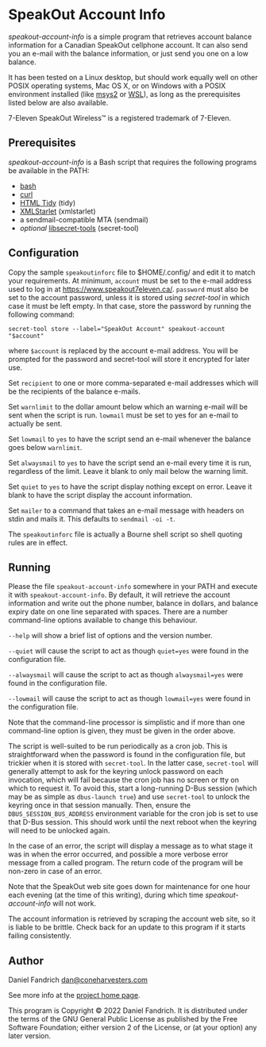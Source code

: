 # SpeakOut Account Info

*speakout-account-info* is a simple program that retrieves account balance
information for a Canadian SpeakOut cellphone account. It can also send you an
e-mail with the balance information, or just send you one on a low balance.

It has been tested on a Linux desktop, but should work equally well on other
POSIX operating systems, Mac OS X, or on Windows with a POSIX environment
installed (like [msys2](https://www.msys2.org/) or
[WSL](https://learn.microsoft.com/en-us/windows/wsl/about)), as long as the
prerequisites listed below are also available.

7-Eleven SpeakOut Wireless™ is a registered trademark of 7-Eleven.

## Prerequisites

*speakout-account-info* is a Bash script that requires the following programs
be available in the PATH:

  * [bash](https://www.gnu.org/software/bash/bash.html)
  * [curl](https://curl.se/)
  * [HTML Tidy](https://www.html-tidy.org/) (tidy)
  * [XMLStarlet](https://xmlstar.sourceforge.net/) (xmlstarlet)
  * a sendmail-compatible MTA (sendmail)
  * *optional* [libsecret-tools](https://wiki.gnome.org/Projects/Libsecret)
    (secret-tool)

## Configuration

Copy the sample `speakoutinforc` file to $HOME/.config/ and edit it to match
your requirements. At minimum, `account` must be set to the e-mail address used
to log in at https://www.speakout7eleven.ca/.  `password` must also be set to
the account password, unless it is stored using *secret-tool* in which case it
must be left empty. In that case, store the password by running the following
command:

```
secret-tool store --label="SpeakOut Account" speakout-account "$account"
```

where `$account` is replaced by the account e-mail address. You will be
prompted for the password and secret-tool will store it encrypted for later
use.

Set `recipient` to one or more comma-separated e-mail addresses which will be
the recipients of the balance e-mails.

Set `warnlimit` to the dollar amount below which an warning e-mail will be
sent when the script is run. `lowmail` must be set to yes for an e-mail to
actually be sent.

Set `lowmail` to `yes` to have the script send an e-mail whenever the balance
goes below `warnlimit`.

Set `alwaysmail` to `yes` to have the script send an e-mail every time it is
run, regardless of the limit. Leave it blank to only mail below the warning
limit.

Set `quiet` to `yes` to have the script display nothing except on error. Leave
it blank to have the script display the account information.

Set `mailer` to a command that takes an e-mail message with headers on stdin
and mails it. This defaults to `sendmail -oi -t`.

The `speakoutinforc` file is actually a Bourne shell script so shell quoting
rules are in effect.

## Running

Please the file `speakout-account-info` somewhere in your PATH and execute it
with `speakout-account-info`. By default, it will retrieve the account
information and write out the phone number, balance in dollars, and balance
expiry date on one line separated with spaces. There are a number command-line
options available to change this behaviour.

`--help` will show a brief list of options and the version number.

`--quiet` will cause the script to act as though `quiet=yes` were found in the
configuration file.

`--alwaysmail` will cause the script to act as though `alwaysmail=yes` were
found in the configuration file.

`--lowmail` will cause the script to act as though `lowmail=yes` were found in
the configuration file.

Note that the command-line processor is simplistic and if more than one
command-line option is given, they must be given in the order above.

The script is well-suited to be run periodically as a cron job. This is
straightforward when the password is found in the configuration file, but
trickier when it is stored with `secret-tool`. In the latter case,
`secret-tool` will generally attempt to ask for the keyring unlock password on
each invocation, which will fail because the cron job has no screen or tty on
which to request it. To avoid this, start a long-running D-Bus session (which
may be as simple as `dbus-launch true`) and use `secret-tool` to
unlock the keyring once in that session manually. Then, ensure the
`DBUS_SESSION_BUS_ADDRESS` environment variable for the cron job is set to use
that D-Bus session. This should work until the next reboot when the keyring
will need to be unlocked again.

In the case of an error, the script will display a message as to what stage it
was in when the error occurred, and possible a more verbose error message from
a called program. The return code of the program will be non-zero in case of an
error.

Note that the SpeakOut web site goes down for maintenance for one hour each
evening (at the time of this writing), during which time
*speakout-account-info* will not work.

The account information is retrieved by scraping the account web site, so it is
liable to be brittle. Check back for an update to this program if it starts
failing consistently.

## Author

Daniel Fandrich <dan@coneharvesters.com>

See more info at the
[project home page](https://github.com/dfandrich/speakout-account-info/).

This program is Copyright © 2022 Daniel Fandrich. It is distributed under the
terms of the GNU General Public License as published by the Free Software
Foundation; either version 2 of the License, or (at your option) any later
version.
